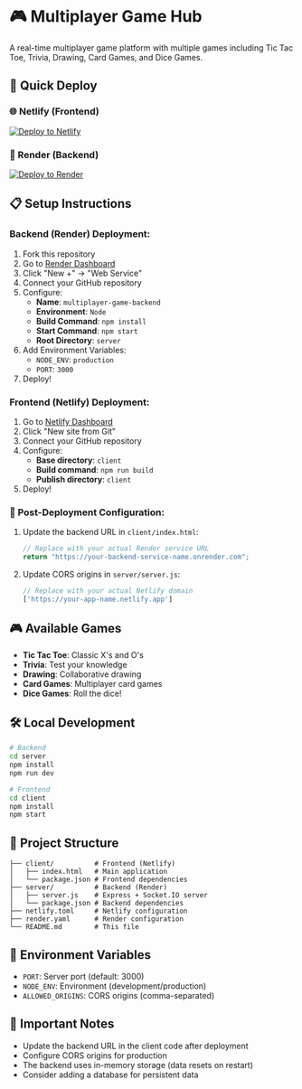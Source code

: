# 🎮 Multiplayer Game Hub

A real-time multiplayer game platform with multiple games including Tic Tac Toe, Trivia, Drawing, Card Games, and Dice Games.

## 🚀 Quick Deploy

### 🌐 Netlify (Frontend)
[![Deploy to Netlify](https://www.netlify.com/img/deploy/button.svg)](https://app.netlify.com/start)

### 🔧 Render (Backend)
[![Deploy to Render](https://render.com/images/deploy-to-render-button.svg)](https://render.com/deploy)

## 📋 Setup Instructions

### Backend (Render) Deployment:
1. Fork this repository
2. Go to [Render Dashboard](https://dashboard.render.com/)
3. Click "New +" → "Web Service"
4. Connect your GitHub repository
5. Configure:
   - **Name**: `multiplayer-game-backend`
   - **Environment**: `Node`
   - **Build Command**: `npm install`
   - **Start Command**: `npm start`
   - **Root Directory**: `server`
6. Add Environment Variables:
   - `NODE_ENV`: `production`
   - `PORT`: `3000`
7. Deploy!

### Frontend (Netlify) Deployment:
1. Go to [Netlify Dashboard](https://app.netlify.com/)
2. Click "New site from Git"
3. Connect your GitHub repository
4. Configure:
   - **Base directory**: `client`
   - **Build command**: `npm run build`
   - **Publish directory**: `client`
5. Deploy!

### 🔧 Post-Deployment Configuration:
1. Update the backend URL in `client/index.html`:
   ```javascript
   // Replace with your actual Render service URL
   return "https://your-backend-service-name.onrender.com";
   ```
2. Update CORS origins in `server/server.js`:
   ```javascript
   // Replace with your actual Netlify domain
   ['https://your-app-name.netlify.app']
   ```

## 🎮 Available Games
- **Tic Tac Toe**: Classic X's and O's
- **Trivia**: Test your knowledge
- **Drawing**: Collaborative drawing
- **Card Games**: Multiplayer card games
- **Dice Games**: Roll the dice!

## 🛠️ Local Development
```bash
# Backend
cd server
npm install
npm run dev

# Frontend
cd client
npm install
npm start
```

## 📁 Project Structure
```
├── client/          # Frontend (Netlify)
│   ├── index.html   # Main application
│   └── package.json # Frontend dependencies
├── server/          # Backend (Render)
│   ├── server.js    # Express + Socket.IO server
│   └── package.json # Backend dependencies
├── netlify.toml     # Netlify configuration
├── render.yaml      # Render configuration
└── README.md        # This file
```

## 🔧 Environment Variables
- `PORT`: Server port (default: 3000)
- `NODE_ENV`: Environment (development/production)
- `ALLOWED_ORIGINS`: CORS origins (comma-separated)

## 🚨 Important Notes
- Update the backend URL in the client code after deployment
- Configure CORS origins for production
- The backend uses in-memory storage (data resets on restart)
- Consider adding a database for persistent data
